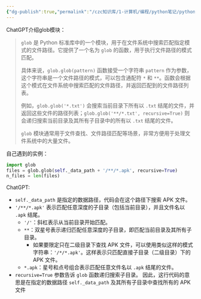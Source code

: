 ```yaml
---
{"dg-publish":true,"permalink":"/czc知识库/1-计算机/编程/python笔记/python模块：glob模块：搜索指定路径下所有的apk文件/","dgPassFrontmatter":true,"created":"2024-12-07T08:39:46.914+08:00","updated":"2024-12-08T12:19:23.668+08:00"}
---
```



ChatGPT介绍glob模块：
> `glob` 是 Python 标准库中的一个模块，用于在文件系统中搜索匹配指定模式的文件路径。它提供了一个名为 `glob` 的函数，用于执行文件路径的模式匹配。
> 
> 具体来说，`glob.glob(pattern)` 函数接受一个字符串 `pattern` 作为参数，这个字符串是一个文件路径的模式，可以包含通配符 `*` 和 `**`。函数会根据这个模式在文件系统中搜索匹配的文件路径，并返回匹配到的文件路径列表。
> 
> 例如，`glob.glob('*.txt')` 会搜索当前目录下所有以 `.txt` 结尾的文件，并返回这些文件的路径列表；`glob.glob('**/*.txt', recursive=True)` 则会递归搜索当前目录及其所有子目录中的所有以 `.txt` 结尾的文件。
> 
> `glob` 模块通常用于文件查找、文件路径匹配等场景，非常方便用于处理文件系统中的大量文件。

自己遇到的实例：
```python
import glob
files = glob.glob(self._data_path + '/**/*.apk', recursive=True)  
n_files = len(files)
```
ChatGPT:
- `self._data_path` 是指定的数据路径，代码会在这个路径下搜索 APK 文件。
-  `'/**/*.apk'` 表示匹配任意深度的子目录（包括当前目录），并且文件名以 `.apk` 结尾。
	- `'/'`：斜杠表示从当前目录开始匹配。
	- `**`：双星号表示递归匹配任意深度的子目录，即匹配当前目录及其所有子目录。
		- 如果要限定只在二级目录下查找 APK 文件，可以使用类似这样的模式字符串：`'/*/*.apk'`。这样表示只匹配直接子目录（二级目录）下的 APK 文件。
	- `*.apk`：星号和点号组合表示匹配任意文件名以 `.apk` 结尾的文件。
- `recursive=True` 参数告诉 `glob` 函数递归搜索子目录。
因此，这行代码的意思是在指定的数据路径 `self._data_path` 及其所有子目录中查找所有的 APK 文件












